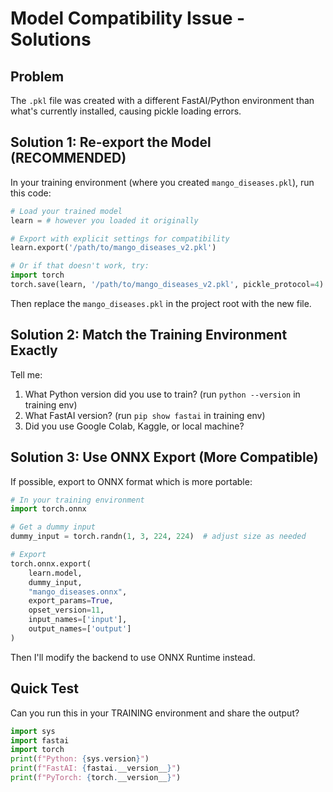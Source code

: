 # Model Compatibility Issue - Solutions

## Problem
The `.pkl` file was created with a different FastAI/Python environment than what's currently installed, causing pickle loading errors.

## Solution 1: Re-export the Model (RECOMMENDED)
In your training environment (where you created `mango_diseases.pkl`), run this code:

```python
# Load your trained model
learn = # however you loaded it originally

# Export with explicit settings for compatibility
learn.export('/path/to/mango_diseases_v2.pkl')

# Or if that doesn't work, try:
import torch
torch.save(learn, '/path/to/mango_diseases_v2.pkl', pickle_protocol=4)
```

Then replace the `mango_diseases.pkl` in the project root with the new file.

## Solution 2: Match the Training Environment Exactly
Tell me:
1. What Python version did you use to train? (run `python --version` in training env)
2. What FastAI version? (run `pip show fastai` in training env)
3. Did you use Google Colab, Kaggle, or local machine?

## Solution 3: Use ONNX Export (More Compatible)
If possible, export to ONNX format which is more portable:

```python
# In your training environment
import torch.onnx

# Get a dummy input
dummy_input = torch.randn(1, 3, 224, 224)  # adjust size as needed

# Export
torch.onnx.export(
    learn.model,
    dummy_input,
    "mango_diseases.onnx",
    export_params=True,
    opset_version=11,
    input_names=['input'],
    output_names=['output']
)
```

Then I'll modify the backend to use ONNX Runtime instead.

## Quick Test
Can you run this in your TRAINING environment and share the output?

```python
import sys
import fastai
import torch
print(f"Python: {sys.version}")
print(f"FastAI: {fastai.__version__}")
print(f"PyTorch: {torch.__version__}")
```

